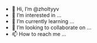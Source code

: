 - 👋 Hi, I’m @zholtyyv
- 👀 I’m interested in ...
- 🌱 I’m currently learning ...
- 💞️ I’m looking to collaborate on ...
- 📫 How to reach me ...

<!---
zholtyyv/zholtyyv is a ✨ special ✨ repository because its `README.md` (this file) appears on your GitHub profile.
You can click the Preview link to take a look at your changes.
--->
